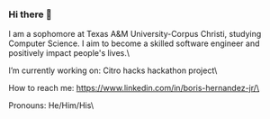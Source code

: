 ### Hi there 👋

<!--
**Boris713/Boris713** is a ✨ _special_ ✨ repository because its `README.md` (this file) appears on your GitHub profile.

Here are some ideas to get you started:

- 🔭 I’m currently working on ...
- 🌱 I’m currently learning ...
- 👯 I’m looking to collaborate on ...
- 🤔 I’m looking for help with ...
- 💬 Ask me about ...
- 📫 How to reach me: ...
- 😄 Pronouns: ...
- ⚡ Fun fact: ...
-->
I am a sophomore at Texas A&M University-Corpus Christi, studying Computer Science. I aim to become a skilled software engineer and positively impact people's lives.\

I’m currently working on: Citro hacks hackathon project\

How to reach me: https://www.linkedin.com/in/boris-hernandez-jr/\

Pronouns: He/Him/His\

